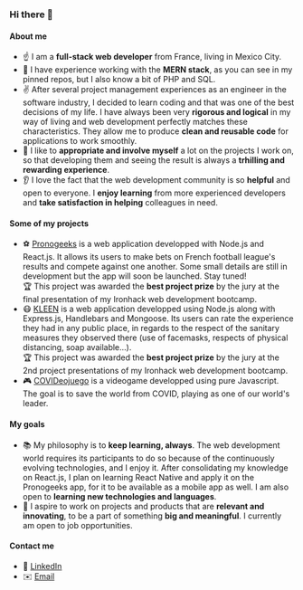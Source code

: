 ### Hi there 👋

#### About me
- ☝️ I am a **full-stack web developer** from France, living in Mexico City.
- 💪 I have experience working with the **MERN stack**, as you can see in my pinned repos, but I also know a bit of PHP and SQL.
- ✌️ After several project management experiences as an engineer in the software industry, I decided to learn coding and that was one of the best decisions of my life. I have always been very **rigorous and logical** in my way of living and web development perfectly matches these characteristics. They allow me to produce **clean and reusable code** for applications to work smoothly.
- 👷 I like to **appropriate and involve myself** a lot on the projects I work on, so that developing them and seeing the result is always a **trhilling and rewarding experience**.
- 👂 I love the fact that the web development community is so **helpful** and open to everyone. I **enjoy learning** from more experienced developers and **take satisfaction in helping** colleagues in need.

#### Some of my projects
- ⚽ [Pronogeeks](https://github.com/ymenuet/pronogeeks) is a web application developped with Node.js and React.js. It allows its users to make bets on French football league's results and compete against one another. Some small details are still in development but the app will soon be launched. Stay tuned!<br>
🏆 This project was awarded the **best project prize** by the jury at the final presentation of my Ironhack web development bootcamp.
- 😷 [KLEEN](https://github.com/ymenuet/KLEEN) is a web application developped using Node.js along with Express.js, Handlebars and Mongoose. Its users can rate the experience they had in any public place, in regards to the respect of the sanitary measures they observed there (use of facemasks, respects of physical distancing, soap available...).<br>
🏆 This project was awarded the **best project prize** by the jury at the 2nd project presentations of my Ironhack web development bootcamp.
- 🎮 [COVIDeojuego](https://github.com/ymenuet/COVIDeojuego) is a videogame developped using pure Javascript. The goal is to save the world from COVID, playing as one of our world's leader.

#### My goals
- 📚 My philosophy is to **keep learning, always**. The web development world requires its participants to do so because of the continuously evolving technologies, and I enjoy it. After consolidating my knowledge on React.js, I plan on learning React Native and apply it on the Pronogeeks app, for it to be available as a mobile app as well. I am also open to **learning new technologies and languages**.
- 🥅 I aspire to work on projects and products that are **relevant and innovating**, to be a part of something **big and meaningful**. I currently am open to job opportunities.

#### Contact me
- 🔗 [LinkedIn](https://www.linkedin.com/in/yvan-menuet/)
- ✉️ [Email](mailto:yvan.menuet@gmail.com)
